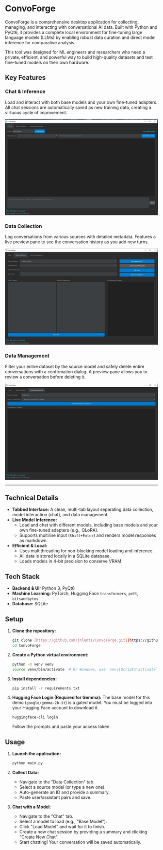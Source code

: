 # ConvoForge

ConvoForge is a comprehensive desktop application for collecting, managing, and interacting with conversational AI data. Built with Python and PyQt6, it provides a complete local environment for fine-tuning large language models (LLMs) by enabling robust data curation and direct model inference for comparative analysis.

This tool was designed for ML engineers and researchers who need a private, efficient, and powerful way to build high-quality datasets and test fine-tuned models on their own hardware.

## Key Features

### Chat & Inference
Load and interact with both base models and your own fine-tuned adapters. All chat sessions are automatically saved as new training data, creating a virtuous cycle of improvement.

![Chat Tab Screenshot](https://github.com/jnlentz/ConvoForge/blob/main/assets/chat_tab.jpg?raw=true)

### Data Collection
Log conversations from various sources with detailed metadata. Features a live preview pane to see the conversation history as you add new turns.

![Data Collection Tab Screenshot](https://github.com/jnlentz/ConvoForge/blob/main/assets/convo_tab.jpg?raw=true)

### Data Management
Filter your entire dataset by the source model and safely delete entire conversations with a confirmation dialog. A preview pane allows you to review a conversation before deleting it.

![Data Management Tab Screenshot](https://github.com/jnlentz/ConvoForge/blob/main/assets/data_management_tab.jpg?raw=true)

---

## Technical Details

* **Tabbed Interface:** A clean, multi-tab layout separating data collection, model interaction (chat), and data management.
* **Live Model Inference:**
    * Load and chat with different models, including base models and your own fine-tuned adapters (e.g., QLoRA).
    * Supports multiline input (`Shift+Enter`) and renders model responses as markdown.
* **Efficient & Local:**
    * Uses multithreading for non-blocking model loading and inference.
    * All data is stored locally in a SQLite database.
    * Loads models in 4-bit precision to conserve VRAM.

## Tech Stack

* **Backend & UI:** Python 3, PyQt6
* **Machine Learning:** PyTorch, Hugging Face `transformers`, `peft`, `bitsandbytes`
* **Database:** SQLite

## Setup

1.  **Clone the repository:**
    ```bash
    git clone [https://github.com/jnlentz/ConvoForge.git](https://github.com/jnlentz/ConvoForge.git)
    cd ConvoForge
    ```

2.  **Create a Python virtual environment:**
    ```bash
    python -m venv venv
    source venv/bin/activate  # On Windows, use `venv\Scripts\activate`
    ```

3.  **Install dependencies:**
    ```bash
    pip install -r requirements.txt
    ```

4.  **Hugging Face Login (Required for Gemma):**
    The base model for this demo (`google/gemma-2b-it`) is a gated model. You must be logged into your Hugging Face account to download it.
    ```bash
    huggingface-cli login
    ```
    Follow the prompts and paste your access token.

## Usage

1.  **Launch the application:**
    ```bash
    python main.py
    ```

2.  **Collect Data:**
    * Navigate to the "Data Collection" tab.
    * Select a source model (or type a new one).
    * Auto-generate an ID and provide a summary.
    * Paste user/assistant pairs and save.

3.  **Chat with a Model:**
    * Navigate to the "Chat" tab.
    * Select a model to load (e.g., "Base Model").
    * Click "Load Model" and wait for it to finish.
    * Create a new chat session by providing a summary and clicking "Create New Chat".
    * Start chatting! Your conversation will be saved automatically.

